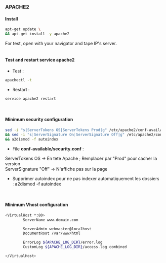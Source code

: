 ### APACHE2


#### Install

```bash
apt-get update \
&& apt-get install -y apache2
```
For test, open with your navigator and tape IP's server.
<br/><br/>


#### Test and restart service apache2

* Test :
```bash
apachectl -t
```

* Restart :
```bash
service apache2 restart
```
<br/>


#### Minimum security configuration

```bash
sed -i "s|ServerTokens OS|ServerTokens Prod|g" /etc/apache2/conf-available/security.conf \
&& sed -i "s|ServerSignature On|ServerSignature Off|g" /etc/apache2/conf-available/security.conf \
&& a2dismod -f autoindex
```

* File **conf-available/security.conf** :

ServerTokens OS -> En tete Apache ; Remplacer par "Prod" pour cacher la version
<br/>
ServerSignature "Off" -> N'affiche pas sur la page

* Supprimer autoindex pour ne pas indexer automatiquement les dossiers :
a2dismod -f autoindex
<br/>


#### Minimum Vhost configuration

```bash
<VirtualHost *:80>
        ServerName www.domain.com

        ServerAdmin webmaster@localhost
        DocumentRoot /var/www/html

        ErrorLog ${APACHE_LOG_DIR}/error.log
        CustomLog ${APACHE_LOG_DIR}/access.log combined

</VirtualHost>
```
